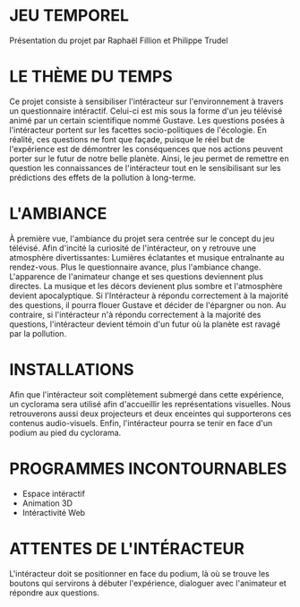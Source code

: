 # JEU TEMPOREL
Présentation du projet par Raphaël Fillion et Philippe Trudel

# LE THÈME DU TEMPS
Ce projet consiste à sensibiliser l'intéracteur sur l'environnement à travers un questionnaire intéractif. Celui-ci est mis sous la forme d'un jeu télévisé animé par un certain scientifique nommé Gustave. Les questions posées à l'intéracteur portent sur les facettes socio-politiques de l'écologie. En réalité, ces questions ne font que façade, puisque le réel but de l'expérience est de démontrer les conséquences que nos actions peuvent porter sur le futur de notre belle planète. Ainsi, le jeu permet de remettre en question les connaissances de l'intéracteur tout en le sensibilisant sur les prédictions des effets de la pollution à long-terme. 

# L'AMBIANCE
À première vue, l'ambiance du projet sera centrée sur le concept du jeu télévisé. Afin d'incité la curiosité de l'intéracteur, on y retrouve une atmosphère divertissantes: Lumières éclatantes et musique entraînante au rendez-vous. Plus le questionnaire avance, plus l'ambiance change. L'apparence de l'animateur change et ses questions deviennent plus directes. La musique et les décors devienent plus sombre et l'atmosphère devient apocalyptique. Si l'Intéracteur à répondu correctement à la majorité des questions, il pourra flouer Gustave et décider de l'épargner ou non. Au contraire, si l'intéracteur n'à répondu correctement à la majorité des questions, l'intéracteur devient témoin d'un futur où la planète est ravagé par la pollution.

# INSTALLATIONS
Afin que l'intéracteur soit complètement submergé dans cette expérience, un cyclorama sera utilisé afin d'accueillir les représentations visuelles. Nous retrouverons aussi deux projecteurs et deux enceintes qui supporterons ces contenus audio-visuels. Enfin, l'intéracteur pourra se tenir en face d'un podium au pied du cyclorama.

# PROGRAMMES INCONTOURNABLES
- Espace intéractif
- Animation 3D
- Intéractivité Web

# ATTENTES DE L'INTÉRACTEUR
L'intéracteur doit se positionner en face du podium, là où se trouve les boutons qui servirons à débuter l'expérience, dialoguer avec l'animateur et répondre aux questions.
